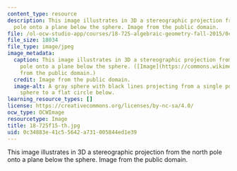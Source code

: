 ```yaml
---
content_type: resource
description: This image illustrates in 3D a stereographic projection from the north
  pole onto a plane below the sphere. Image from the public domain.
file: /ol-ocw-studio-app/courses/18-725-algebraic-geometry-fall-2015/0c34883e41c55642a731005844ed1e39_18-725f15-th.jpg
file_size: 18034
file_type: image/jpeg
image_metadata:
  caption: This image illustrates in 3D a stereographic projection from the north
    pole onto a plane below the sphere. ([Image](https://commons.wikimedia.org/wiki/File:Stereographic_projection_in_3D.png)
    from the public domain.)
  credit: Image from the public domain.
  image-alt: A gray sphere with black lines projecting from a single point on the
    sphere to a flat circle below.
learning_resource_types: []
license: https://creativecommons.org/licenses/by-nc-sa/4.0/
ocw_type: OCWImage
resourcetype: Image
title: 18-725f15-th.jpg
uid: 0c34883e-41c5-5642-a731-005844ed1e39
---
```

This image illustrates in 3D a stereographic projection from the north pole onto a plane below the sphere. Image from the public domain.